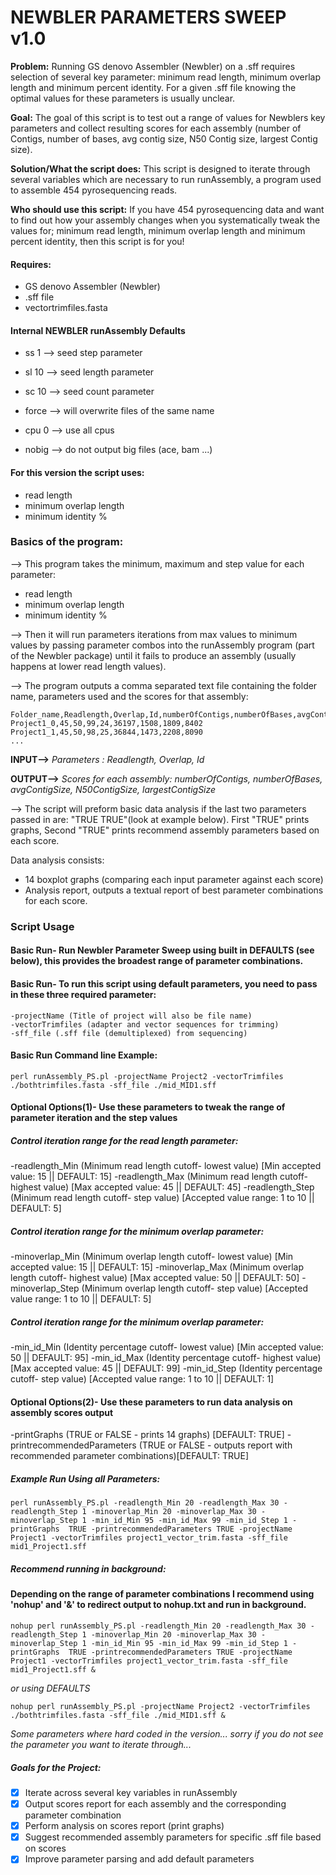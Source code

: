 # NEWBLER PARAMETERS SWEEP v1.0

**Problem:** Running GS denovo Assembler (Newbler) on a .sff requires selection of several key parameter: minimum read length, minimum overlap length and minimum percent identity. For a given .sff file knowing the optimal values for these parameters is usually unclear.

**Goal:** The goal of this script is to test out a range of values for Newblers key parameters and collect resulting scores for each assembly (number of Contigs, number of bases, avg contig size, N50 Contig size, largest Contig size).

**Solution/What the script does:** This script is designed to iterate through several variables which are necessary to run runAssembly, a program used to assemble 454 pyrosequencing reads.

**Who should use this script:** If you have 454 pyrosequencing data and want to find out how your assembly changes when you systematically tweak the values for; minimum read length, minimum overlap length and minimum percent identity, then this script is for you!

#### Requires:
- GS denovo Assembler (Newbler)
- .sff file
- vectortrimfiles.fasta

#### Internal NEWBLER runAssembly Defaults
- ss 1  --> seed step parameter

- sl 10 --> seed length parameter

- sc 10 --> seed count parameter

- force --> will overwrite files of the same name

- cpu 0 --> use all cpus

- nobig --> do not output big files (ace, bam ...)

#### For this version the script uses:
- read length
- minimum overlap length
- minimum identity %

### Basics of the program:

--> This program takes the minimum, maximum and step value for each parameter:
- read length
- minimum overlap length
- minimum identity %

--> Then it will run parameters iterations from max values to minimum values by passing parameter combos into the runAssembly program (part of the Newbler package) until it fails to produce an assembly (usually happens at lower read length values).

--> The program outputs a comma separated text file containing the folder name, parameters used and the scores for that assembly:

	Folder_name,Readlength,Overlap,Id,numberOfContigs,numberOfBases,avgContigSize,N50ContigSize,largestContigSize
	Project1_0,45,50,99,24,36197,1508,1809,8402
	Project1_1,45,50,98,25,36844,1473,2208,8090
	...

**INPUT-->** *Parameters : Readlength, Overlap, Id*

**OUTPUT-->** *Scores for each assembly: numberOfContigs, numberOfBases, avgContigSize, N50ContigSize, largestContigSize*

--> The script will preform basic data analysis if the last two parameters passed in are: "TRUE TRUE"(look at example below). First "TRUE" prints graphs, Second "TRUE" prints recommend assembly parameters based on each score.

Data analysis consists:
- 14 boxplot graphs (comparing each input parameter against each score)
- Analysis report, outputs a textual report of best parameter combinations for each score.

### Script Usage
#### Basic Run- Run Newbler Parameter Sweep using built in DEFAULTS (see below), this provides the broadest range of parameter combinations.
#### Basic Run- To run this script using default parameters, you need to pass in these three required parameter:
	-projectName (Title of project will also be file name)
	-vectorTrimfiles (adapter and vector sequences for trimming)
	-sff_file (.sff file (demultiplexed) from sequencing)

#### Basic Run Command line Example:
	perl runAssembly_PS.pl -projectName Project2 -vectorTrimfiles ./bothtrimfiles.fasta -sff_file ./mid_MID1.sff

#### Optional Options(1)- Use these parameters to tweak the range of parameter iteration and the step values
##### Control iteration range for the read length parameter:
-readlength_Min  (Minimum read length cutoff- lowest value)			[Min accepted value: 15 || DEFAULT: 15]
-readlength_Max  (Minimum read length cutoff- highest value)		[Max accepted value: 45 || DEFAULT: 45]
-readlength_Step (Minimum read length cutoff- step value)				[Accepted value range: 1 to 10 || DEFAULT: 5]

##### Control iteration range for the minimum overlap parameter:
-minoverlap_Min  (Minimum overlap length cutoff- lowest value) 	[Min accepted value: 15 || DEFAULT: 15]
-minoverlap_Max  (Minimum overlap length cutoff- highest value) [Max accepted value: 50 || DEFAULT: 50]
-minoverlap_Step (Minimum overlap length cutoff- step value) 		[Accepted value range: 1 to 10 || DEFAULT: 5]

##### Control iteration range for the minimum overlap parameter:
-min_id_Min      (Identity percentage cutoff- lowest value) 		[Min accepted value: 50 || DEFAULT: 95]
-min_id_Max      (Identity percentage cutoff- highest value)		[Max accepted value: 45 || DEFAULT: 99]
-min_id_Step     (Identity percentage cutoff- step value)				[Accepted value range: 1 to 10 || DEFAULT: 1]

#### Optional Options(2)- Use these parameters to run data analysis on assembly scores output
-printGraphs     						(TRUE or FALSE - prints 14 graphs) [DEFAULT: TRUE]
-printrecommendedParameters (TRUE or FALSE - outputs report with recommended parameter combinations)[DEFAULT: TRUE]


##### Example Run Using all Parameters:

	perl runAssembly_PS.pl -readlength_Min 20 -readlength_Max 30 -readlength_Step 1 -minoverlap_Min 20 -minoverlap_Max 30 -minoverlap_Step 1 -min_id_Min 95 -min_id_Max 99 -min_id_Step 1 -printGraphs  TRUE -printrecommendedParameters TRUE -projectName Project1 -vectorTrimfiles project1_vector_trim.fasta -sff_file mid1_Project1.sff

##### Recommend running in background:
#### Depending on the range of parameter combinations I recommend using 'nohup'  and '&' to redirect output to nohup.txt and run in background.

	nohup perl runAssembly_PS.pl -readlength_Min 20 -readlength_Max 30 -readlength_Step 1 -minoverlap_Min 20 -minoverlap_Max 30 -minoverlap_Step 1 -min_id_Min 95 -min_id_Max 99 -min_id_Step 1 -printGraphs  TRUE -printrecommendedParameters TRUE -projectName Project1 -vectorTrimfiles project1_vector_trim.fasta -sff_file mid1_Project1.sff &

*or using DEFAULTS*

	nohup perl runAssembly_PS.pl -projectName Project2 -vectorTrimfiles ./bothtrimfiles.fasta -sff_file ./mid_MID1.sff &

*Some parameters where hard coded in the version... sorry if you do not see the parameter you want to iterate through...*

##### Goals for the Project:
- [x] Iterate across several key variables in runAssembly
- [x] Output scores report for each assembly and the corresponding parameter combination
- [x] Perform analysis on scores report (print graphs)
- [x] Suggest recommended assembly parameters for specific .sff file based on scores
- [x] Improve parameter parsing and add default parameters
